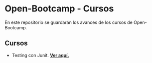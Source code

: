# Open-Bootcamp - Cursos

En este repositorio se guardarán los avances de los cursos de
Open-Bootcamp.

## Cursos

- Testing con Junit. __[Ver aquí.](https://github.com/Jesusf2003/open-bootcamp_courses/tree/testing_with_junit)__
